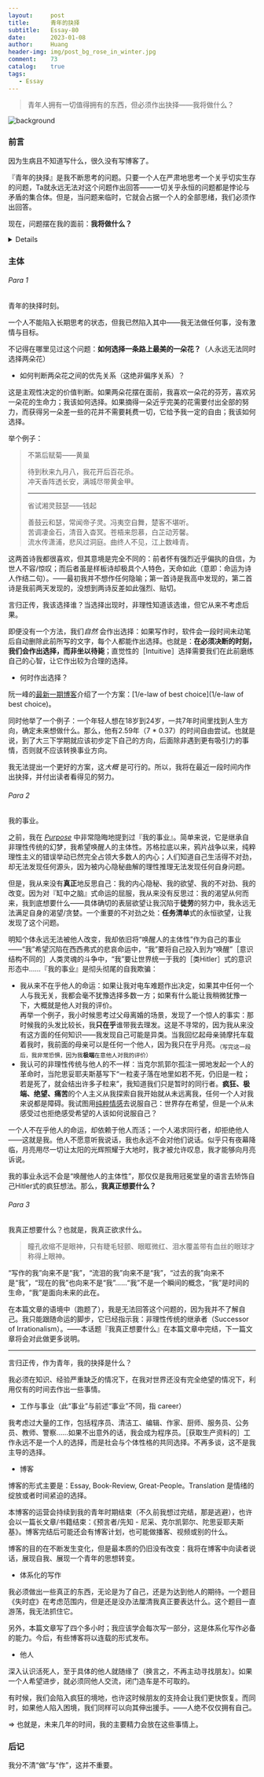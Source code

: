 ```yaml
---
layout:     post
title:      青年的抉择
subtitle:   Essay-80
date:       2023-01-08
author:     Huang
header-img: img/post_bg_rose_in_winter.jpg
comment:    73
catalog:    true
tags:
   - Essay
---
```


> 青年人拥有一切值得拥有的东西，但必须作出抉择——我将做什么？

![background](https://huang-feiyu.github.io/img/post_bg_rose_in_winter.jpg)

### 前言

因为生病且不知道写什么，很久没有写博客了。

『青年的抉择』是我不断思考的问题。只要一个人在严肃地思考一个关乎切实生存的问题，Ta就永远无法对这个问题作出回答——一切关乎永恒的问题都是悖论与矛盾的集合体。但是，当问题来临时，它就会占据一个人的全部思绪，我们必须作出回答。

现在，问题摆在我的面前：**我将做什么？**

<details>由于我最近读书很少导致的文中引用减少非常多（没有人为这篇博客“背书”，即使我知道自己做了曲解），我对自己写作的内容总是没那么自信。所以，我不能肆无忌惮地让激情与非理性为我写作，文章的风格有一定的变化——现在处于一个过渡期。</details>

### 主体

###### Para 1

青年的抉择时刻。

一个人不能陷入长期思考的状态，但我已然陷入其中——我无法做任何事，没有激情与目标。

不记得在哪里见过这个问题：**如何选择一条路上最美的一朵花？**（人永远无法同时选择两朵花）

* 如何判断两朵花之间的优先关系（这绝非偏序关系）？

这是主观性决定的价值判断。如果两朵花摆在面前，我喜欢一朵花的芬芳，喜欢另一朵花的生命力；我该如何选择。如果摘得一朵近乎完美的花需要付出全部的努力，而获得另一朵差一些的花并不需要耗费一切，它给予我一定的自由；我该如何选择。

举个例子：

> 不第后赋菊——黄巢
>
> 待到秋来九月八，我花开后百花杀。<br/>冲天香阵透长安，满城尽带黄金甲。
>
> ---
>
> 省试湘灵鼓瑟——钱起
>
> 善鼓云和瑟，常闻帝子灵。冯夷空自舞，楚客不堪听。<br/>苦调凄金石，清音入杳冥。苍梧来怨慕，白芷动芳馨。<br/>流水传潇浦，悲风过洞庭。曲终人不见，江上数峰青。

这两首诗我都很喜欢，但其意境是完全不同的：前者怀有强烈近乎偏执的自信，为世人不容/惊叹；而后者虽是样板诗却极具个人特色，天命如此（意即：命运为诗人作结二句）。——最初我并不想作任何隐喻；第一首诗是我高中发现的，第二首诗是我前两天发现的，没想到两诗反差如此强烈、贴切。

言归正传，我该选择谁？当选择出现时，非理性知道该选谁，但它从来不考虑后果。

即便没有一个方法，我们*自然* 会作出选择：如果写作时，软件会一段时间未动笔后自动删除此前所写的文字，每个人都能作出选择。也就是：**在必须决断的时刻，我们会作出选择，而非坐以待毙**；直觉性的［Intuitive］选择需要我们在此前磨练自己的心智，让它作出较为合理的选择。


* 何时作出选择？

阮一峰的[最新一期博客](https://www.ruanyifeng.com/blog/2023/01/weekly-issue-238.html)介绍了一个方案：[1/e-law of best choice](1/e-law of best choice)。

同时他举了一个例子：一个年轻人想在18岁到24岁，一共7年时间里找到人生方向，确定未来想做什么。那么，他有2.59年（7 * 0.37）的时间自由尝试。也就是说，到了大三下学期就应该初步定下自己的方向，后面除非遇到更有吸引力的事情，否则就不应该转换事业方向。

我无法提出一个更好的方案，这*大概* 是可行的。所以，我将在最近一段时间内作出抉择，并付出读者看得见的努力。

###### Para 2

我的事业。

之前，我在 *[Purpose](https://xn--29s704loyd.com/purpose/)* 中非常隐晦地提到过『我的事业』。简单来说，它是继承自非理性传统的幻梦，我希望唤醒人的主体性。苏格拉底以来，鸦片战争以来，纯粹理性主义的错误举动已然完全占领大多数人的内心；人们知道自己生活得不对劲，却无法发现任何源头，因为被内心隐秘曲解的理性推理无法发现任何自身问题。

但是，我从来没有**真正**地反思自己：我的内心隐秘、我的欲望、我的不对劲、我的改变。因为对『缸中之脑』式命运的屈服，我从来没有反思过：我的渴望从何而来，我到底想要什么——具体确切的表层欲望让我沉陷于**徒劳**的努力中，我永远无法满足自身的渴望/贪婪。一个重要的不对劲之处：**任务清单**式的永恒欲望，让我发现了这个问题。

明知个体永远无法被他人改变，我却依旧将“唤醒人的主体性”作为自己的事业——“我”希望沉陷在西西弗式的悲哀命运中，“我”要将自己投入到为“唤醒”［意识结构不同的］人类灵魂的斗争中，“我”要让世界统一于我的［类Hitler］式的意识形态中……『我的事业』是彻头彻尾的自我欺骗：

* 我从来不在乎他人的命运：如果让我对电车难题作出决定，如果其中任何一个人与我无关，我都会毫不犹豫选择多数一方；如果有什么能让我稍微犹豫一下，大概就是他人对我的评价。<br/>再举一个例子，我小时候思考过父母离婚的场景，发现了一个惊人的事实：那时候我的头发比较长，我**只在乎**谁带我去理发。这是不寻常的，因为我从来没有这方面的任何知识——我发现自己可能是异类。当我回忆起母亲骑摩托车载着我时，我前面的母亲可以是任何一个他人，因为我只在乎月亮。<sub>（写完这一段后，我非常恐惧，因为我<b>极端</b>在意他人对我的评价）</sub>
* 我认可的非理性传统与他人的不一样：当克尔凯郭尔孤注一掷地发起一个人的革命时，当陀思妥耶夫斯基写下“一粒麦子落在地里如若不死，仍旧是一粒；若是死了，就会结出许多子粒来”，我知道我们只是暂时的同行者。**疯狂、极端、绝望、痛苦**的个人主义从我探索自我开始就从未远离我，任何一个人对我来说都是障碍。我试图用[纯粹情感](https://xn--29s704loyd.com/2022/10/31/Essay-75/)去说服自己：世界存在希望，但是一个从未感受过也拒绝感受希望的人该如何说服自己？

一个人不在乎他人的命运，却依赖于他人而活；一个人渴求同行者，却拒绝他人——这就是我。他人不愿意听我说话，我也永远不会对他们说话。似乎只有夜幕降临，月亮用尽一切让太阳的光辉照耀于大地时，我才被允许叹息，我才能够向月亮诉说。

我的事业永远不会是“唤醒他人的主体性”，那仅仅是我用冠冕堂皇的语言去矫饰自己Hitler式的疯狂想法。那么，**我真正想要什么？**

###### Para 3

我真正想要什么？也就是，我真正欲求什么。

> 瞳孔收缩不是眼神，只有睫毛轻颤、眼眶微红、泪水覆盖带有血丝的眼球才称得上眼神。

“写作的我”向来不是“我”，“流泪的我”向来不是“我”，“过去的我”向来不是“我”，“现在的我”也向来不是“我”……“我”不是一个瞬间的概念，“我”是时间的生命，“我”是面向未来的此在。

在本篇文章的语境中（跑题了），我是无法回答这个问题的，因为我并不了解自己。我只能跟随命运的脚步，它已经指示我：非理性传统的继承者（Successor of Irrationalism）。——本话题『我真正想要什么』在本篇文章中完结，下一篇文章将会对此做更多说明。

---

言归正传，作为青年，我的抉择是什么？

我必须在知识、经验严重缺乏的情况下，在我对世界还没有完全绝望的情况下，利用仅有的时间去作出一些事情。

* 工作与事业（此“事业”与前述“事业”不同，指 career）

我考虑过大量的工作，包括程序员、清洁工、编辑、作家、厨师、服务员、公务员、教师、警察……如果不出意外的话，我会成为程序员。［获取生产资料的］工作永远不是一个人的选择，而是社会与个体性格的共同选择。不再多谈，这不是我主导的选择。

* 博客

博客的形式主要是：Essay, Book-Review, Great-People。Translation 是情绪的绽放或者时间紧迫的选择。

本博客的运营会持续到我的青年时期结束（不久前我想过完结，那是逃避），也许会以一篇长文章/书籍结束：《预言者/先知 - 尼采、克尔凯郭尔、陀思妥耶夫斯基》。博客完结后可能还会有博客计划，也可能做播客、视频或别的什么。

博客的目的在不断发生变化，但是最本质的仍旧没有改变：我将在博客中向读者说话，展现自我、展现一个青年的思想转变。

* 体系化的写作

我必须做出一些真正的东西，无论是为了自己，还是为达到他人的期待。一个题目《失时症》在考虑范围内，但是还是没办法厘清我真正要表达什么。这个题目一直游荡，我无法抓住它。

另外，本篇文章写了四个多小时；我应该学会每次写一部分，这是体系化写作必备的能力。今后，有些博客将以连载的形式发布。

* 他人

深入认识活死人，至于具体的他人就随缘了（换言之，不再主动寻找朋友）。如果一个人希望进步，就必须同他人交流，闭门造车是不可取的。

有时候，我们会陷入疯狂的境地，也许这时候朋友的支持会让我们更快恢复。而同时，如果他人陷入困境，我们同样可以向其伸出援手。——人绝不仅仅拥有自己。

=> 也就是，未来几年的时间，我的主要精力会放在这些事情上。

### 后记

我分不清“做”与“作”，这并不重要。
